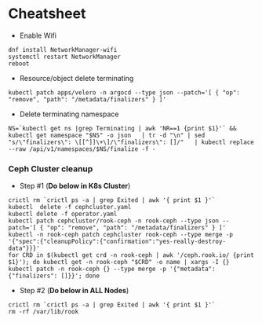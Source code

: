 # Cheatsheet

- Enable Wifi

```
dnf install NetworkManager-wifi
systemctl restart NetworkManager
reboot
```
- Resource/object delete terminating

```kubectl patch apps/velero -n argocd --type json --patch='[ { "op": "remove", "path": "/metadata/finalizers" } ]' ```

- Delete terminating namespace

```
NS=`kubectl get ns |grep Terminating | awk 'NR==1 {print $1}'` && kubectl get namespace "$NS" -o json   | tr -d "\n" | sed "s/\"finalizers\": \[[^]]\+\]/\"finalizers\": []/"   | kubectl replace --raw /api/v1/namespaces/$NS/finalize -f -
```

### Ceph Cluster cleanup

- Step #1 (**Do below in K8s Cluster**)

```
crictl rm `crictl ps -a | grep Exited | awk '{ print $1 }'`
kubectl  delete -f cephcluster.yaml
kubectl delete -f operator.yaml
kubectl patch cephcluster/rook-ceph -n rook-ceph --type json --patch='[ { "op": "remove", "path": "/metadata/finalizers" } ]'
kubectl -n rook-ceph patch cephcluster rook-ceph --type merge -p '{"spec":{"cleanupPolicy":{"confirmation":"yes-really-destroy-data"}}}'
for CRD in $(kubectl get crd -n rook-ceph | awk '/ceph.rook.io/ {print $1}'); do kubectl get -n rook-ceph "$CRD" -o name | xargs -I {} kubectl patch -n rook-ceph {} --type merge -p '{"metadata":{"finalizers": []}}'; done
```

- Step #2 (**Do below in ALL Nodes**)

```
crictl rm `crictl ps -a | grep Exited | awk '{ print $1 }'`
rm -rf /var/lib/rook
```
